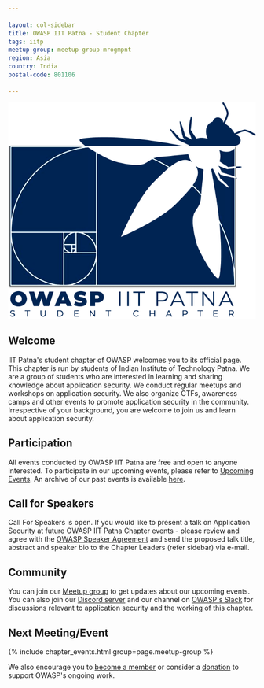 ```yaml
---

layout: col-sidebar
title: OWASP IIT Patna - Student Chapter
tags: iitp
meetup-group: meetup-group-mrogmpnt
region: Asia
country: India
postal-code: 801106

---
```


<img src="assets/images/white_logo.png" />

## Welcome

IIT Patna's student chapter of OWASP welcomes you to its official page. This chapter is run by students of Indian Institute of Technology Patna. We are a group of students who are interested in learning and sharing knowledge about application security. We conduct regular meetups and workshops on application security. We also organize CTFs, awareness camps and other events to promote application security in the community. Irrespective of your background, you are welcome to join us and learn about application security.

## Participation

All events conducted by OWASP IIT Patna are free and open to anyone interested. To participate in our upcoming events, please refer to <a href="/www-chapter-indian-institute-of-technology-patna#div-upcoming" onclick="location.hash='div-upcoming'; location.reload();">Upcoming Events</a>. An archive of our past events is available <a href="/www-chapter-indian-institute-of-technology-patna#div-past" onclick="location.hash='div-past'; location.reload();">here</a>.

## Call for Speakers

Call For Speakers is open. If you would like to present a talk on Application Security at future OWASP IIT Patna Chapter events - please review and agree with the [OWASP Speaker Agreement](https://owasp.org/www-policy/legal/speaker-agreement) and send the proposed talk title, abstract and speaker bio to the Chapter Leaders (refer sidebar) via e-mail.

## Community

You can join our [Meetup group](https://www.meetup.com/meetup-group-owaspiitp/) to get updates about our upcoming events. You can also join our [Discord server](https://discord.gg/J3WUmK3wPK) and our channel on [OWASP's Slack](https://owasp.slack.com/) for discussions relevant to application security and the working of this chapter.

Next Meeting/Event <!-- You should keep this section as it will populate your meetup events -->
---------------------
{% include chapter_events.html group=page.meetup-group %}


We also encourage you to [become a member](https://owasp.org/membership/) or consider a [donation](https://owasp.org/donate/) to support OWASP's ongoing work.
